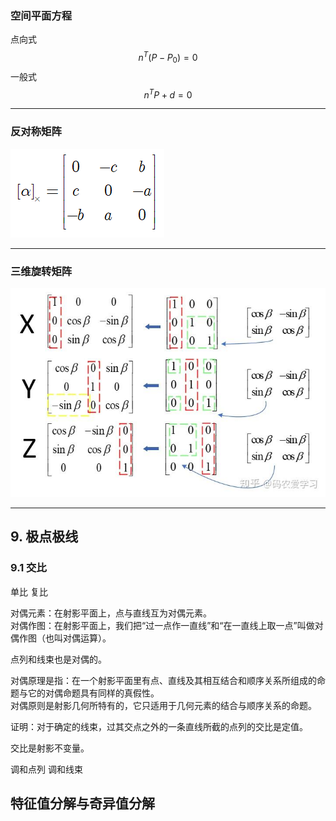 ### 空间平面方程
点向式
$$n^{T}(P-P_{0})=0$$
一般式
$$n^{T}P+d=0$$
***
### 反对称矩阵
![](/math/img/fandui.png)

***

### 三维旋转矩阵
![](/math/img/rota.jpg)
***
## 9. 极点极线

### 9.1 交比
单比
复比

对偶元素：在射影平面上，点与直线互为对偶元素。
<br> 对偶作图：在射影平面上，我们把“过一点作一直线”和“在一直线上取一点”叫做对偶作图（也叫对偶运算）。

点列和线束也是对偶的。

对偶原理是指：在一个射影平面里有点、直线及其相互结合和顺序关系所组成的命题与它的对偶命题具有同样的真假性。
<br> 对偶原则是射影几何所特有的，它只适用于几何元素的结合与顺序关系的命题。

证明：对于确定的线束，过其交点之外的一条直线所截的点列的交比是定值。

交比是射影不变量。

调和点列
调和线束

## 特征值分解与奇异值分解

